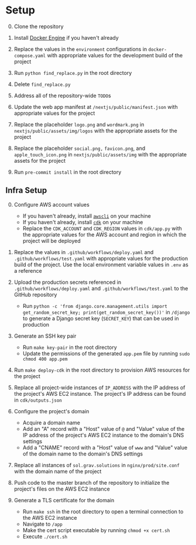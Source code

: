 # Setup

0. Clone the repository

1. Install [Docker Engine](https://docs.docker.com/engine/install/) if you haven't already

2. Replace the values in the `environment` configurations in `docker-compose.yaml` with appropriate values for the development build of the project

3. Run `python find_replace.py` in the root directory

4. Delete `find_replace.py`

5. Address all of the repository-wide `TODO`s

6. Update the web app manifest at `/nextjs/public/manifest.json` with appropriate values for the project

7. Replace the placeholder `logo.png` and `wordmark.png` in `nextjs/public/assets/img/logos` with the appropriate assets for the project

8. Replace the placeholder `social.png,` `favicon.png`, and `apple_touch_icon.png` in `nextjs/public/assets/img` with the appropriate assets for the project

9. Run `pre-commit install` in the root directory

## Infra Setup

0. Configure AWS account values

   - If you haven't already, install [`awscli`](https://docs.aws.amazon.com/cli/latest/userguide/getting-started-install.html) on your machine
   - If you haven't already, install [`cdk`](https://docs.aws.amazon.com/cdk/latest/guide/cli.html) on your machine
   - Replace the `CDK_ACCOUNT` and `CDK_REGION` values in `cdk/app.py` with the appropriate values for the AWS account and region in which the project will be deployed

1. Replace the values in `.github/workflows/deploy.yaml` and `.github/workflows/test.yaml` with appropriate values for the production build of the project. Use the local environment variable values in `.env` as a reference

2. Upload the production secrets referenced in `.github/workflows/deploy.yaml` and `.github/workflows/test.yaml` to the GitHub repository

   - Run `python -c 'from django.core.management.utils import get_random_secret_key; print(get_random_secret_key())'` in `/django` to generate a Django secret key (`SECRET_KEY`) that can be used in production

3. Generate an SSH key pair

   - Run `make key-pair` in the root directory
   - Update the permissions of the generated `app.pem` file by running `sudo chmod 400 app.pem`

4. Run `make deploy-cdk` in the root directory to provision AWS resources for the project

5. Replace all project-wide instances of `IP_ADDRESS` with the IP address of the project's AWS EC2 instance. The project's IP address can be found in `cdk/outputs.json`

6. Configure the project's domain

   - Acquire a domain name
   - Add an "A" record with a "Host" value of `@` and "Value" value of the IP address of the project's AWS EC2 instance to the domain's DNS settings
   - Add a "CNAME" record with a "Host" value of `www` and "Value" value of the domain name to the domain's DNS settings

7. Replace all instances of `sol.grav.solutions` in `nginx/prod/site.conf` with the domain name of the project

8. Push code to the master branch of the repository to initialize the project's files on the AWS EC2 instance

9. Generate a TLS certificate for the domain

   - Run `make ssh` in the root directory to open a terminal connection to the AWS EC2 instance
   - Navigate to `/app`
   - Make the cert script executable by running `chmod +x cert.sh`
   - Execute `./cert.sh`
